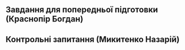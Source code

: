 ## Завдання для попередньої підготовки (Краснопір Богдан)
## Контрольні запитання (Микитенко Назарій)

